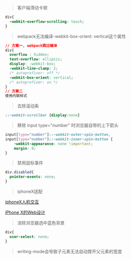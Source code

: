 >客户端滑动卡顿

```css
div{
  -webkit-overflow-scrolling: touch;
}
```

>webpack无法编译-webkit-box-orient: vertical这个属性
```css
// 方案一, webpack跳过编译
div{
  overflow : hidden;
  text-overflow: ellipsis;
  display: -webkit-box;
  -webkit-line-clamp: 2; 
  /* autoprefixer: off */
  -webkit-box-orient: vertical;
  /* autoprefixer: on */
}
// 方案二
使用内联样式
```

>去除滚动条
```css
::-webkit-scrollbar {display:none}
```

>移除 input type="number" 时浏览器自带的上下箭头
```css
input[type="number"]::-webkit-outer-spin-button,
input[type="number"]::-webkit-inner-spin-button {
    -webkit-appearance: none !important;
    margin: 0;
}
```

>禁用鼠标事件
```css
div.disabled{
  pointer-events: none;
}
```

>iphoneX适配

[iphoneX人机交互](https://developer.apple.com/design/human-interface-guidelines/ios/overview/iphone-x/)

[iPhone X的Web设计](https://www.w3cplus.com/mobile/designing-websites-for-iphone-x.html)

>消除浏览器选中蓝色背景
```css
div{
  user-select: none;
}
```

>writing-mode会导致子元素无法自动撑开父元素的宽度






